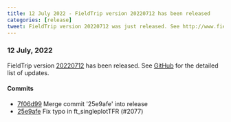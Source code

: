 ```yaml
---
title: 12 July 2022 - FieldTrip version 20220712 has been released
categories: [release]
tweet: FieldTrip version 20220712 was just released. See http://www.fieldtriptoolbox.org/#12-july-2022
---
```


### 12 July, 2022

FieldTrip version [20220712](http://github.com/fieldtrip/fieldtrip/releases/tag/20220712) has been released.
See [GitHub](https://github.com/fieldtrip/fieldtrip/compare/20220711...20220712) for the detailed list of updates.

#### Commits

- [7f06d99](http://github.com/fieldtrip/fieldtrip/commit/7f06d99) Merge commit '25e9afe' into release
- [25e9afe](http://github.com/fieldtrip/fieldtrip/commit/25e9afe) Fix typo in ft_singleplotTFR (#2077)
